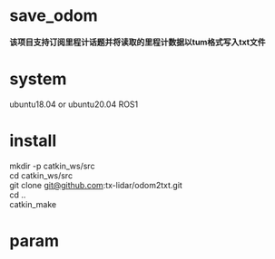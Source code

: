 # save_odom
**该项目支持订阅里程计话题并将读取的里程计数据以tum格式写入txt文件**


# system
ubuntu18.04 or ubuntu20.04
ROS1

# install
mkdir -p catkin_ws/src  
cd catkin_ws/src  
git clone git@github.com:tx-lidar/odom2txt.git  
cd ..  
catkin_make  

# param
<param name="aloam_topic" value="yourtopic1"/>  
<param name="liosam_topic" value="yourtopic2"/>  
<param name="ALOAM_file" value="/xxx/xxx/1.txt"/>  
<param name="LIOSAM_file" value="/xxx/xxx/2.txt"/>
